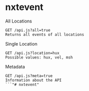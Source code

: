 # nxtevent

All Locations
```
GET /api.js?all=true
Returns all events of all locations
```

Single Location
```
GET /api.js?location=hux
Possible values: hux, vel, msh
```

Metadata
```
GET /api.js?meta=true
Information about the API
```"# nxtevent" 
